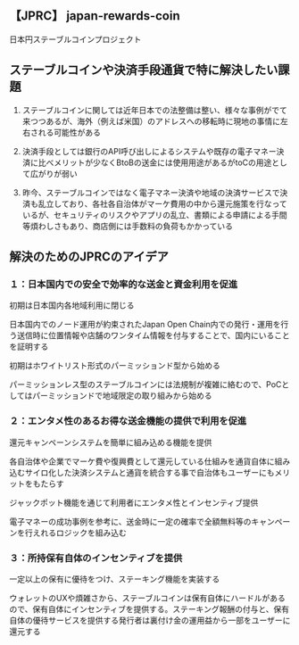 ## 【JPRC】 japan-rewards-coin
日本円ステーブルコインプロジェクト

## ステーブルコインや決済手段通貨で特に解決したい課題

1. ステーブルコインに関しては近年日本での法整備は整い、様々な事例がでて来つつあるが、海外（例えば米国）のアドレスへの移転時に現地の事情に左右される可能性がある

2. 決済手段としては銀行のAPI呼び出しによるシステムや既存の電子マネー決済に比べメリットが少なくBtoBの送金には使用用途があるがtoCの用途として広がりが弱い

3. 昨今、ステーブルコインではなく電子マネー決済や地域の決済サービスで決済も乱立しており、各社各自治体がマーケ費用の中から還元施策を行なっているが、セキュリティのリスクやアプリの乱立、書類による申請による手間等煩わしさもあり、商店側には手数料の負荷もかかっている

## 解決のためのJPRCのアイデア


### １：日本国内での安全で効率的な送金と資金利用を促進

初期は日本国内各地域利用に閉じる

日本国内でのノード運用が約束されたJapan Open Chain内での発行・運用を行う送信時に位置情報や店舗のワンタイム情報を付与することで、国内にいることを証明する

初期はホワイトリスト形式のパーミッションド型から始める

パーミッションレス型のステーブルコインには法規制が複雑に絡むので、PoCとしてはパーミッションドで地域限定の取り組みから始める


### ２：エンタメ性のあるお得な送金機能の提供で利用を促進

還元キャンペーンシステムを簡単に組み込める機能を提供

各自治体や企業でマーケ費や復興費として還元している仕組みを通貨自体に組み込むサイロ化した決済システムと通貨を統合する事で自治体もユーザーにもメリットをもたらす

ジャックポット機能を通じて利用者にエンタメ性とインセンティブ提供

電子マネーの成功事例を参考に、送金時に一定の確率で全額無料等のキャンペーンを行えれるロジックを組み込む

### ３：所持保有自体のインセンティブを提供

一定以上の保有に優待をつけ、ステーキング機能を実装する

ウォレットのUXや煩雑さから、ステーブルコインは保有自体にハードルがあるので、保有自体にインセンティブを提供する。ステーキング報酬の付与と、保有自体の優待サービスを提供する発行者は裏付け金の運用益から一部をユーザーに還元する


